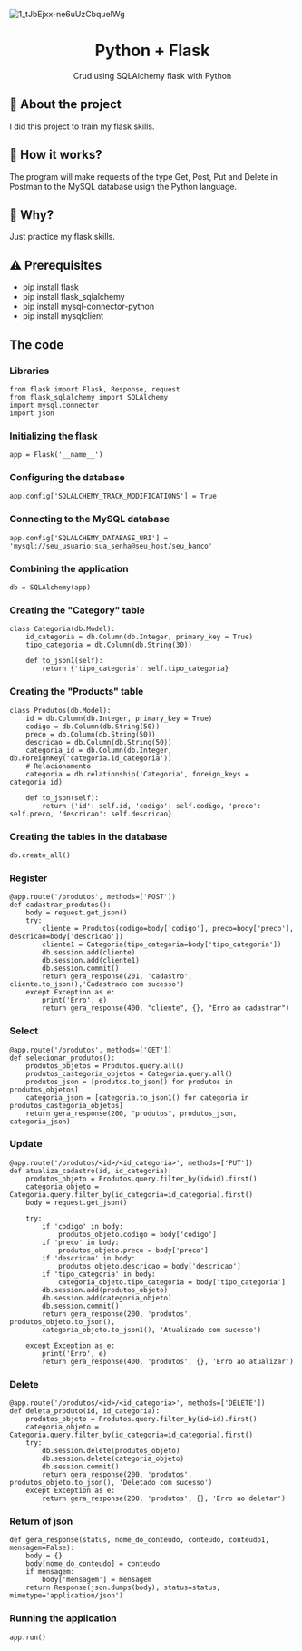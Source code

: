 ![1_tJbEjxx-ne6uUzCbqueIWg](https://user-images.githubusercontent.com/51414398/107884088-91e73100-6ed1-11eb-98f7-fe244f9aed0b.png)

<h1 align="center"> Python + Flask </h1>

<p align="center"> Crud using SQLAlchemy flask with Python </p>

## :rocket: About the project

I did this project to train my flask skills.

## :wrench: How it works?

The program will make requests of the type Get, Post, Put and Delete in Postman to the MySQL database usign the Python language.

## :thinking:  Why?

Just practice my flask skills.

## :warning: Prerequisites

- pip install flask
- pip install flask_sqlalchemy
- pip install mysql-connector-python
- pip install mysqlclient

## The code

### Libraries

```
from flask import Flask, Response, request
from flask_sqlalchemy import SQLAlchemy
import mysql.connector
import json
```

### Initializing the flask
```
app = Flask('__name__')
```

### Configuring the database

```
app.config['SQLALCHEMY_TRACK_MODIFICATIONS'] = True
```

### Connecting to the MySQL database

```
app.config['SQLALCHEMY_DATABASE_URI'] = 'mysql://seu_usuario:sua_senha@seu_host/seu_banco'
```

### Combining the application

```
db = SQLAlchemy(app)
```

### Creating the "Category" table

```
class Categoria(db.Model):
    id_categoria = db.Column(db.Integer, primary_key = True)
    tipo_categoria = db.Column(db.String(30))
    
    def to_json1(self):
        return {'tipo_categoria': self.tipo_categoria}
```

### Creating the "Products" table

```
class Produtos(db.Model):
    id = db.Column(db.Integer, primary_key = True)
    codigo = db.Column(db.String(50))
    preco = db.Column(db.String(50))
    descricao = db.Column(db.String(50))
    categoria_id = db.Column(db.Integer, db.ForeignKey('categoria.id_categoria'))
    # Relacionamento
    categoria = db.relationship('Categoria', foreign_keys = categoria_id)

    def to_json(self):
        return {'id': self.id, 'codigo': self.codigo, 'preco': self.preco, 'descricao': self.descricao}
```


### Creating the tables in the database

```
db.create_all()
```

### Register

```
@app.route('/produtos', methods=['POST'])
def cadastrar_produtos():
    body = request.get_json()
    try:
        cliente = Produtos(codigo=body['codigo'], preco=body['preco'], descricao=body['descricao'])
        cliente1 = Categoria(tipo_categoria=body['tipo_categoria'])
        db.session.add(cliente)
        db.session.add(cliente1)
        db.session.commit()
        return gera_response(201, 'cadastro', cliente.to_json(),'Cadastrado com sucesso')
    except Exception as e:
        print('Erro', e)
        return gera_response(400, "cliente", {}, "Erro ao cadastrar")
```

### Select

```
@app.route('/produtos', methods=['GET'])
def selecionar_produtos():
    produtos_objetos = Produtos.query.all()
    produtos_castegoria_objetos = Categoria.query.all()
    produtos_json = [produtos.to_json() for produtos in produtos_objetos]
    categoria_json = [categoria.to_json1() for categoria in produtos_castegoria_objetos]
    return gera_response(200, "produtos", produtos_json, categoria_json)

```

### Update

```
@app.route('/produtos/<id>/<id_categoria>', methods=['PUT'])
def atualiza_cadastro(id, id_categoria):
    produtos_objeto = Produtos.query.filter_by(id=id).first()
    categoria_objeto = Categoria.query.filter_by(id_categoria=id_categoria).first()
    body = request.get_json()

    try:
        if 'codigo' in body:
            produtos_objeto.codigo = body['codigo']
        if 'preco' in body:
            produtos_objeto.preco = body['preco']
        if 'descricao' in body:
            produtos_objeto.descricao = body['descricao']
        if 'tipo_categoria' in body:
            categoria_objeto.tipo_categoria = body['tipo_categoria']
        db.session.add(produtos_objeto)
        db.session.add(categoria_objeto)
        db.session.commit()
        return gera_response(200, 'produtos', produtos_objeto.to_json(), 
        categoria_objeto.to_json1(), 'Atualizado com sucesso')

    except Exception as e:
        print('Erro', e)
        return gera_response(400, 'produtos', {}, 'Erro ao atualizar')
```

### Delete

```
@app.route('/produtos/<id>/<id_categoria>', methods=['DELETE'])
def deleta_produto(id, id_categoria):
    produtos_objeto = Produtos.query.filter_by(id=id).first()
    categoria_objeto = Categoria.query.filter_by(id_categoria=id_categoria).first()
    try:
        db.session.delete(produtos_objeto)
        db.session.delete(categoria_objeto)
        db.session.commit()
        return gera_response(200, 'produtos', produtos_objeto.to_json(), 'Deletado com sucesso')
    except Exception as e:
        return gera_response(200, 'produtos', {}, 'Erro ao deletar')
```

### Return of json

```
def gera_response(status, nome_do_conteudo, conteudo, conteudo1,  mensagem=False):
    body = {}
    body[nome_do_conteudo] = conteudo
    if mensagem:
        body['mensagem'] = mensagem
    return Response(json.dumps(body), status=status, mimetype='application/json')
```

### Running the application

```
app.run()
```
